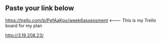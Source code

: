 ## Paste your link below

https://trello.com/b/PefAaKpo/week6assessment   <--- This is my Trello board for my plan

http://3.19.208.23/